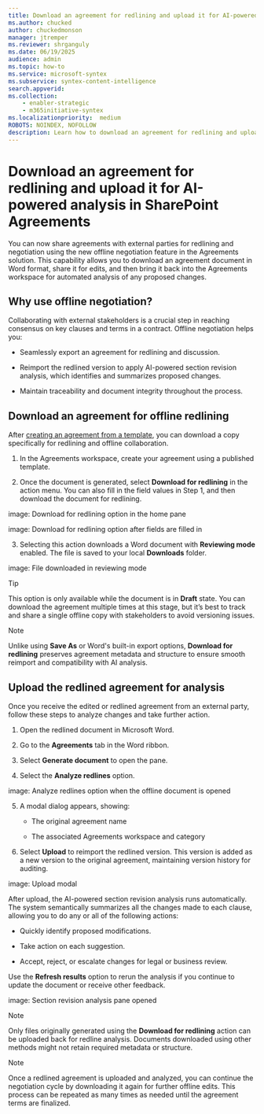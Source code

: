 ```yaml
---
title: Download an agreement for redlining and upload it for AI-powered analysis in SharePoint Agreements
ms.author: chucked
author: chuckedmonson
manager: jtremper
ms.reviewer: shrganguly
ms.date: 06/19/2025
audience: admin
ms.topic: how-to
ms.service: microsoft-syntex
ms.subservice: syntex-content-intelligence
search.appverid: 
ms.collection: 
    - enabler-strategic
    - m365initiative-syntex
ms.localizationpriority:  medium
ROBOTS: NOINDEX, NOFOLLOW
description: Learn how to download an agreement for redlining and upload it for AI-powered analysis in the SharePoint Agreements solution.
---
```


# Download an agreement for redlining and upload it for AI-powered analysis in SharePoint Agreements

You can now share agreements with external parties for redlining and negotiation using the new offline negotiation feature in the Agreements solution. This capability allows you to download an agreement document in Word format, share it for edits, and then bring it back into the Agreements workspace for automated analysis of any proposed changes.

## Why use offline negotiation?

Collaborating with external stakeholders is a crucial step in reaching consensus on key clauses and terms in a contract. Offline negotiation helps you:

- Seamlessly export an agreement for redlining and discussion.

- Reimport the redlined version to apply AI-powered section revision analysis, which identifies and summarizes proposed changes.

- Maintain traceability and document integrity throughout the process.

## Download an agreement for offline redlining

After [creating an agreement from a template](agreements-create-agreement.md), you can download a copy specifically for redlining and offline collaboration.

1. In the Agreements workspace, create your agreement using a published template.

2. Once the document is generated, select **Download for redlining** in the action menu. You can also fill in the field values in Step 1, and then download the document for redlining.
 
image: Download for redlining option in the home pane
 
image: Download for redlining option after fields are filled in

3. Selecting this action downloads a Word document with **Reviewing mode** enabled. The file is saved to your local **Downloads** folder.
 
image: File downloaded in reviewing mode

> [!TIP]
> This option is only available while the document is in **Draft** state. You can download the agreement multiple times at this stage, but it’s best to track and share a single offline copy with stakeholders to avoid versioning issues.

> [!NOTE]
> Unlike using **Save As** or Word's built-in export options, **Download for redlining** preserves agreement metadata and structure to ensure smooth reimport and compatibility with AI analysis.

## Upload the redlined agreement for analysis

Once you receive the edited or redlined agreement from an external party, follow these steps to analyze changes and take further action.

1. Open the redlined document in Microsoft Word.

2. Go to the **Agreements** tab in the Word ribbon.

3. Select **Generate document** to open the pane.

4. Select the **Analyze redlines** option.
 
image: Analyze redlines option when the offline document is opened

5. A modal dialog appears, showing:

    - The original agreement name

    - The associated Agreements workspace and category

6. Select **Upload** to reimport the redlined version. This version is added as a new version to the original agreement, maintaining version history for auditing.
 
image: Upload modal

After upload, the AI-powered section revision analysis runs automatically. The system semantically summarizes all the changes made to each clause, allowing you to do any or all of the following actions:

- Quickly identify proposed modifications.

- Take action on each suggestion.

- Accept, reject, or escalate changes for legal or business review.

Use the **Refresh results** option to rerun the analysis if you continue to update the document or receive other feedback.

image: Section revision analysis pane opened

> [!NOTE]
> Only files originally generated using the **Download for redlining** action can be uploaded back for redline analysis. Documents downloaded using other methods might not retain required metadata or structure.

> [!NOTE]
> Once a redlined agreement is uploaded and analyzed, you can continue the negotiation cycle by downloading it again for further offline edits. This process can be repeated as many times as needed until the agreement terms are finalized.

